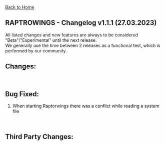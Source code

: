 ﻿[Back to Home](../index.md)

RAPTROWINGS - Changelog v1.1.1 (27.03.2023)                            
-------------------------------------------

All listed changes and new features are always to be considered "Beta"/"Experimental" until the next release.<br />
We generally use the time between 2 releases as a functional test, which is performed by our community.<br />

Changes:
--------
<br />

Bug Fixed:
----------
1. When starting Raptorwings there was a conflict while reading a system file 
<br />

Third Party Changes:
--------------------
<br />